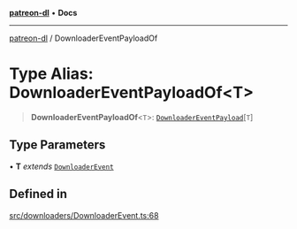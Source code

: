 [**patreon-dl**](../README.md) • **Docs**

***

[patreon-dl](../README.md) / DownloaderEventPayloadOf

# Type Alias: DownloaderEventPayloadOf\<T\>

> **DownloaderEventPayloadOf**\<`T`\>: [`DownloaderEventPayload`](../interfaces/DownloaderEventPayload.md)\[`T`\]

## Type Parameters

• **T** *extends* [`DownloaderEvent`](DownloaderEvent.md)

## Defined in

[src/downloaders/DownloaderEvent.ts:68](https://github.com/patrickkfkan/patreon-dl/blob/3799c917b21e82ba47bd4fda974130f074846e4a/src/downloaders/DownloaderEvent.ts#L68)
